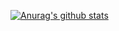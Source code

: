 [![Anurag's github stats](https://github-readme-stats.vercel.app/api?username=apanly&theme=dark)](https://github.com/anuraghazra/github-readme-stats)
